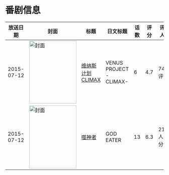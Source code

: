 # 番剧信息

|放送日期|封面|标题|日文标题|话数|评分|评分人数|
|---|---|---|---|---|---|---|
|2015-07-12|<img src="https://lain.bgm.tv/pic/cover/c/cf/19/127294_iM1U1.jpg" alt="封面" style="width:150px;height:200px;object-fit:cover;">|[维纳斯计划 CLIMAX](https://bangumi.tv/subject/127294)|VENUS PROJECT -CLIMAX-|6|4.7|74人评分|
|2015-07-12|<img src="https://lain.bgm.tv/pic/cover/c/e8/dc/113629_aafNG.jpg" alt="封面" style="width:150px;height:200px;object-fit:cover;">|[噬神者](https://bangumi.tv/subject/113629)|GOD EATER|13|6.3|2178人评分|
